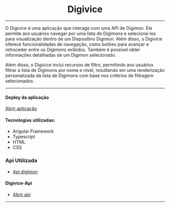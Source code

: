 <h1 align="center"> Digivice </h1>

<hr>

<p> O Digivice é uma aplicação que interage com uma API de Digimon. Ele permite aos usuários navegar por uma lista de Digimons e selecioná-los para visualização dentro de um Dispositivo Digimon. Além disso, o Digivice oferece funcionalidades de navegação, como botões para avançar e retroceder entre os Digimons exibidos. Também é possível obter informações detalhadas de um Digimon selecionado.

Além disso, o Digivice inclui recursos de filtro, permitindo aos usuários filtrar a lista de Digimons por nome e nível, resultando em uma renderização personalizada da lista de Digimons com base nos critérios de filtragem selecionados.</p>

<hr>

#### Deploy da aplicação

<a href="https://digivice-six.vercel.app/">Abrir aplicação</a>

#### Tecnologias utilizadas:
 - Angular Framework
 - Typescript
 - HTML
 - CSS

### Api Utilizada

- <a href="https://digimon-api.vercel.app/">Api digimon</a>

#### Digivice-Api

- <a href="https://github.com/cesarrafaeljunior/digivice_api">Abrir api</a>

<hr>
